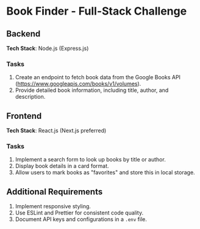 # Book Finder - Full-Stack Challenge

## Backend

**Tech Stack**: Node.js (Express.js)

### Tasks

1. Create an endpoint to fetch book data from the Google Books API (https://www.googleapis.com/books/v1/volumes).
2. Provide detailed book information, including title, author, and description.

## Frontend

**Tech Stack**: React.js (Next.js preferred)

### Tasks

1. Implement a search form to look up books by title or author.
2. Display book details in a card format.
3. Allow users to mark books as "favorites" and store this in local storage.

## Additional Requirements

1. Implement responsive styling.
2. Use ESLint and Prettier for consistent code quality.
3. Document API keys and configurations in a `.env` file.
